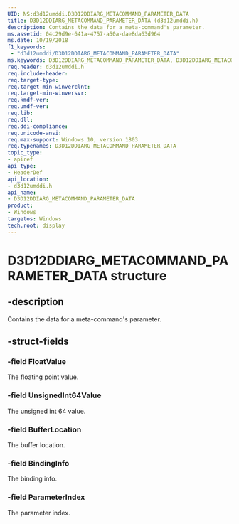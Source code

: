 ```yaml
---
UID: NS:d3d12umddi.D3D12DDIARG_METACOMMAND_PARAMETER_DATA
title: D3D12DDIARG_METACOMMAND_PARAMETER_DATA (d3d12umddi.h)
description: Contains the data for a meta-command's parameter.
ms.assetid: 04c29d9e-641a-4757-a50a-dae8da63d964
ms.date: 10/19/2018
f1_keywords:
 - "d3d12umddi/D3D12DDIARG_METACOMMAND_PARAMETER_DATA"
ms.keywords: D3D12DDIARG_METACOMMAND_PARAMETER_DATA, D3D12DDIARG_METACOMMAND_PARAMETER_DATA,
req.header: d3d12umddi.h
req.include-header:
req.target-type:
req.target-min-winverclnt:
req.target-min-winversvr:
req.kmdf-ver:
req.umdf-ver:
req.lib:
req.dll:
req.ddi-compliance:
req.unicode-ansi:
req.max-support: Windows 10, version 1803
req.typenames: D3D12DDIARG_METACOMMAND_PARAMETER_DATA
topic_type:
- apiref
api_type:
- HeaderDef
api_location:
- d3d12umddi.h
api_name:
- D3D12DDIARG_METACOMMAND_PARAMETER_DATA
product: 
- Windows
targetos: Windows
tech.root: display
---
```


# D3D12DDIARG_METACOMMAND_PARAMETER_DATA structure

## -description

Contains the data for a meta-command's parameter.

## -struct-fields

### -field FloatValue

The floating point value.

### -field UnsignedInt64Value

The unsigned int 64 value.

### -field BufferLocation

The buffer location.

### -field BindingInfo

The binding info.

### -field ParameterIndex

The parameter index.

